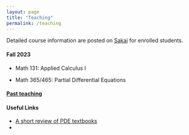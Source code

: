 ```yaml
---
layout: page
title: "Teaching"
permalink: /teaching
---
```


<!--- My teaching philosophy... -->

Detailed course information are posted on [Sakai](https://sakai.luc.edu/) for enrolled students.

#### Fall 2023

- Math 131: Applied Calculus I

- Math 365/465: Partial Differential Equations


#### [Past teaching](/past_teaching.md)

#### Useful Links
- [A short review of PDE textbooks](https://www.math.hmc.edu/~ajb/PCMI/PDE_texts.html)
- 
